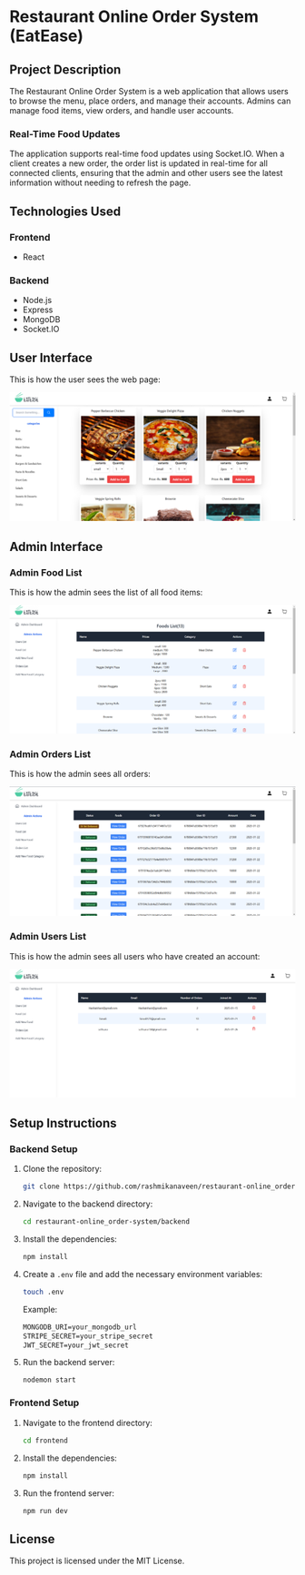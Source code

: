 # Restaurant Online Order System (EatEase)

## Project Description

The Restaurant Online Order System is a web application that allows users to browse the menu, place orders, and manage their accounts. Admins can manage food items, view orders, and handle user accounts.


### Real-Time Food Updates

The application supports real-time food updates using Socket.IO. When a client creates a new order, the order list is updated in real-time for all connected clients, ensuring that the admin and other users see the latest information without needing to refresh the page.

## Technologies Used

### Frontend
- React

### Backend
- Node.js
- Express
- MongoDB
- Socket.IO

## User Interface

This is how the user sees the web page:

![User Interface](images/userInterface.png)

## Admin Interface

### Admin Food List

This is how the admin sees the list of all food items:

![Admin Food List](images/adminFoodList.png)

### Admin Orders List

This is how the admin sees all orders:

![Admin Orders List](images/adminOrderList.png)

### Admin Users List

This is how the admin sees all users who have created an account:

![Admin Users List](images/adminUsersListpage.png)

## Setup Instructions

### Backend Setup

1. Clone the repository:
    ```sh
    git clone https://github.com/rashmikanaveen/restaurant-online_order-system.git
    ```
2. Navigate to the backend directory:
    ```sh
    cd restaurant-online_order-system/backend
    ```
3. Install the dependencies:
    ```sh
    npm install
    ```
4. Create a `.env` file and add the necessary environment variables:
    ```sh
    touch .env
    ```
    Example:
    ```env
    MONGODB_URI=your_mongodb_url
    STRIPE_SECRET=your_stripe_secret
    JWT_SECRET=your_jwt_secret
    ```
5. Run the backend server:
    ```sh
    nodemon start
    ```

### Frontend Setup

1. Navigate to the frontend directory:
    ```sh
    cd frontend
    ```
2. Install the dependencies:
    ```sh
    npm install
    ```
3. Run the frontend server:
    ```sh
    npm run dev
    ```

## License

This project is licensed under the MIT License.
